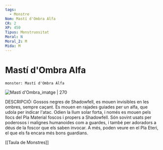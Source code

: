 ```yaml
---
tags:
  - Monstre
Nom: Mastí d'Ombra Alfa
CR: 2
XP: 450
Tipus: Monstruositat
Moral: N
Moral_2: M
Mida: M
---
```

# Mastí d'Ombra Alfa

```statblock
monster: Mastí d'Ombra Alfa
```

![Mastí d'Ombra_imatge | 270](https://static.wikia.nocookie.net/forgottenrealms/images/4/4e/Shadow_Mastiff.png/revision/latest?cb&#x3D;20161220045311)

DESCRIPCIÓ: 
Gossos negres de Shadowfell, es mouen invisibles en les ombres, sempre caçant. Es mouen en rajades guiades per un alfa, que udola per indicar l'atac. Odien la llum solar forta, i només es mouen pels llocs del Pla Material foscos i propers a Shadowfell. Són sovint usats per poderosos i malignes humanoides com a guardes, i també per adoradors a déus de la foscor que els saben invocar. A més, poden veure en el Pla Eteri, el que els fa encara més bons guardians.

[[Taula de Monstres]]